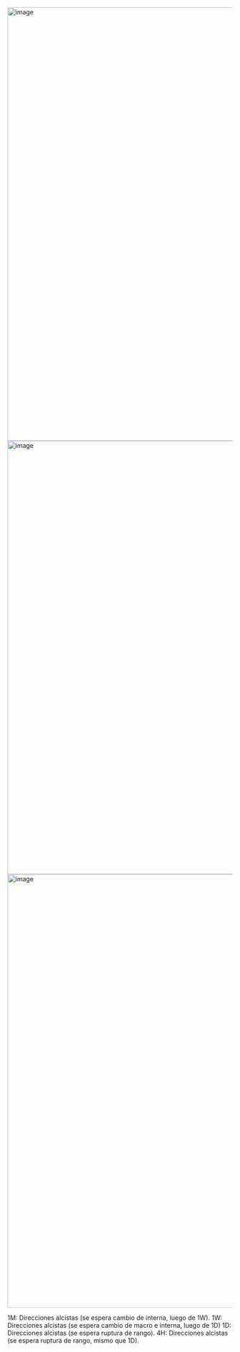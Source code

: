 <img width="1835" height="971" alt="image" src="https://github.com/user-attachments/assets/00348aef-845c-4bd7-aba4-20a1333552cd" />

<img width="1835" height="971" alt="image" src="https://github.com/user-attachments/assets/acce3f87-3f9d-454d-a412-ae40db1dc995" />

<img width="1835" height="971" alt="image" src="https://github.com/user-attachments/assets/981e2769-062a-4130-bb51-0edf51a1fc15" />

1M: Direcciones alcistas (se espera cambio de interna, luego de 1W).
1W: Direcciones alcistas (se espera cambio de macro e interna, luego de 1D)
1D: Direcciones alcistas (se espera ruptura de rango).
4H:  Direcciones alcistas (se espera ruptura de rango, mismo que 1D).
